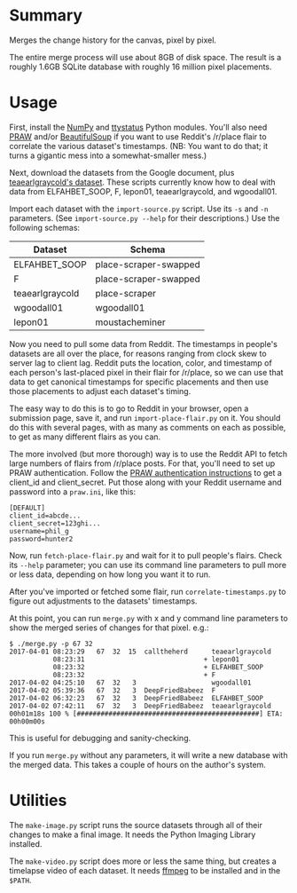 Summary
=======

Merges the change history for the canvas, pixel by pixel.

The entire merge process will use about 8GB of disk space.  The result is
a roughly 1.6GB SQLite database with roughly 16 million pixel placements.


Usage
=====

First, install the [NumPy][] and [ttystatus][] Python modules.  You'll
also need [PRAW][] and/or [BeautifulSoup][] if you want to use Reddit's
/r/place flair to correlate the various dataset's timestamps.  (NB: You
want to do that; it turns a gigantic mess into a somewhat-smaller mess.)

  [NumPy]: http://www.numpy.org/
  [ttystatus]: http://liw.fi/ttystatus/
  [PRAW]: https://praw.readthedocs.io/
  [BeautifulSoup]: https://www.crummy.com/software/BeautifulSoup/

Next, download the datasets from the Google document, plus
[teaearlgraycold's dataset][teaearlgray].  These scripts currently know
how to deal with data from ELFAHBET_SOOP, F, lepon01, teaearlgraycold, and
wgoodall01.

  [teaearlgray]: https://www.reddit.com/r/PlaceDevs/comments/634nzu/_/dfyq6m8/?context=3

Import each dataset with the `import-source.py` script.  Use its `-s` and
`-n` parameters.  (See `import-source.py --help` for their descriptions.)
Use the following schemas:

| Dataset         | Schema                |
|-----------------|-----------------------|
| ELFAHBET_SOOP   | place-scraper-swapped |
| F               | place-scraper-swapped |
| teaearlgraycold | place-scraper         |
| wgoodall01      | wgoodall01            |
| lepon01         | moustacheminer        |

Now you need to pull some data from Reddit.  The timestamps in people's
datasets are all over the place, for reasons ranging from clock skew to
server lag to client lag.  Reddit puts the location, color, and timestamp
of each person's last-placed pixel in their flair for /r/place, so we can
use that data to get canonical timestamps for specific placements and then
use those placements to adjust each dataset's timing.

The easy way to do this is to go to Reddit in your browser, open a
submission page, save it, and run `import-place-flair.py` on it.  You
should do this with several pages, with as many as comments on each as
possible, to get as many different flairs as you can.

The more involved (but more thorough) way is to use the Reddit API to
fetch large numbers of flairs from /r/place posts.  For that, you'll need
to set up PRAW authentication.  Follow the [PRAW authentication
instructions][PRAW-auth] to get a client_id and client_secret.  Put those
along with your Reddit username and password into a `praw.ini`, like this:

    [DEFAULT]
    client_id=abcde...
    client_secret=123ghi...
    username=phil_g
    password=hunter2

  [PRAW-auth]: https://praw.readthedocs.io/en/latest/getting_started/authentication.html

Now, run `fetch-place-flair.py` and wait for it to pull people's flairs.
Check its `--help` parameter; you can use its command line parameters to
pull more or less data, depending on how long you want it to run.

After you've imported or fetched some flair, run `correlate-timestamps.py`
to figure out adjustments to the datasets' timestamps.

At this point, you can run `merge.py` with x and y command line parameters
to show the merged series of changes for that pixel.  e.g.:

    $ ./merge.py -p 67 32
    2017-04-01 08:23:29   67  32  15  calltheherd      teaearlgraycold
               08:23:31                              + lepon01
               08:23:32                              + ELFAHBET_SOOP
               08:23:32                              + F
    2017-04-02 04:25:10   67  32   3                   wgoodall01
    2017-04-02 05:39:36   67  32   3  DeepFriedBabeez  F
    2017-04-02 06:32:23   67  32   3  DeepFriedBabeez  ELFAHBET_SOOP
    2017-04-02 07:42:11   67  32   3  DeepFriedBabeez  teaearlgraycold
    00h01m18s 100 % [##############################################] ETA: 00h00m00s

This is useful for debugging and sanity-checking.

If you run `merge.py` without any parameters, it will write a new database
with the merged data.  This takes a couple of hours on the author's system.


Utilities
=========

The `make-image.py` script runs the source datasets through all of their
changes to make a final image.  It needs the Python Imaging Library
installed.

The `make-video.py` script does more or less the same thing, but creates a
timelapse video of each dataset.  It needs [ffmpeg][] to be installed and
in the `$PATH`.

  [ffmpeg]: https://ffmpeg.org
  
